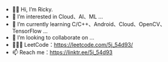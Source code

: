 - 👋🏻 Hi, I’m Ricky.
- 👀 I’m interested in Cloud、AI、ML ...
- 🌱 I’m currently learning C/C++、Android、Cloud、OpenCV、TensorFlow ...
- 💞️ I’m looking to collaborate on ...
- 👨🏻‍💻 LeetCode：https://leetcode.com/5j_54d93/
- 📫 Reach me：https://linktr.ee/5j_54d93

<!---
5j54d93/5j54d93 is a ✨ special ✨ repository because its `README.md` (this file) appears on your GitHub profile.
You can click the Preview link to take a look at your changes.
--->

